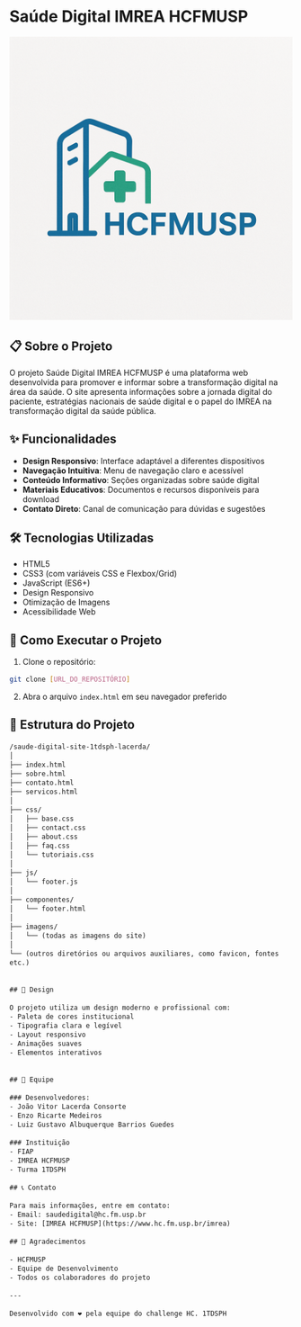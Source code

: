 # Saúde Digital IMREA HCFMUSP

![Logo Saúde Digital](assets/LogoeFavicon.png)

## 📋 Sobre o Projeto

O projeto Saúde Digital IMREA HCFMUSP é uma plataforma web desenvolvida para promover e informar sobre a transformação digital na área da saúde. O site apresenta informações sobre a jornada digital do paciente, estratégias nacionais de saúde digital e o papel do IMREA na transformação digital da saúde pública.

## ✨ Funcionalidades

- **Design Responsivo**: Interface adaptável a diferentes dispositivos
- **Navegação Intuitiva**: Menu de navegação claro e acessível
- **Conteúdo Informativo**: Seções organizadas sobre saúde digital
- **Materiais Educativos**: Documentos e recursos disponíveis para download
- **Contato Direto**: Canal de comunicação para dúvidas e sugestões

## 🛠️ Tecnologias Utilizadas

- HTML5
- CSS3 (com variáveis CSS e Flexbox/Grid)
- JavaScript (ES6+)
- Design Responsivo
- Otimização de Imagens
- Acessibilidade Web

## 🚀 Como Executar o Projeto

1. Clone o repositório:
```bash
git clone [URL_DO_REPOSITÓRIO]
```

2. Abra o arquivo `index.html` em seu navegador preferido

## 📱 Estrutura do Projeto

```
/saude-digital-site-1tdsph-lacerda/
│
├── index.html
├── sobre.html
├── contato.html
├── servicos.html
│
├── css/
│   ├── base.css
│   ├── contact.css
│   ├── about.css
│   ├── faq.css
│   └── tutoriais.css
│
├── js/
│   └── footer.js
│
├── componentes/
│   └── footer.html
│
├── imagens/
│   └── (todas as imagens do site)
│
└── (outros diretórios ou arquivos auxiliares, como favicon, fontes etc.)


## 🎨 Design

O projeto utiliza um design moderno e profissional com:
- Paleta de cores institucional
- Tipografia clara e legível
- Layout responsivo
- Animações suaves
- Elementos interativos


## 👥 Equipe

### Desenvolvedores:
- João Vitor Lacerda Consorte
- Enzo Ricarte Medeiros
- Luiz Gustavo Albuquerque Barrios Guedes

### Instituição
- FIAP
- IMREA HCFMUSP
- Turma 1TDSPH

## 📞 Contato

Para mais informações, entre em contato:
- Email: saudedigital@hc.fm.usp.br
- Site: [IMREA HCFMUSP](https://www.hc.fm.usp.br/imrea)

## 🙏 Agradecimentos

- HCFMUSP
- Equipe de Desenvolvimento
- Todos os colaboradores do projeto

---

Desenvolvido com ❤️ pela equipe do challenge HC. 1TDSPH
